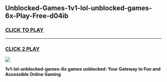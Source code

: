 
## Unblocked-Games-1v1-lol-unblocked-games-6x-Play-Free-d04ib
<h3>
<a href="https://premium76.site?title=1v1-lol-unblocked-games-6x&ref=15A">CLICK TO PLAY</a></h3>
<hr>

<h3>
<a href="https://premium76.site?title=1v1-lol-unblocked-games-6x&ref=15A">CLICK 2 PLAY</a>
  
</h3>

<a href="https://premium76.site?title=1v1-lol-unblocked-games-6x&ref=15A"><img src="https://clearcache.store/games.png"></a>


**1v1-lol-unblocked-games-6x games unblocked: Your Gateway to Fun and Accessible Online Gaming**
